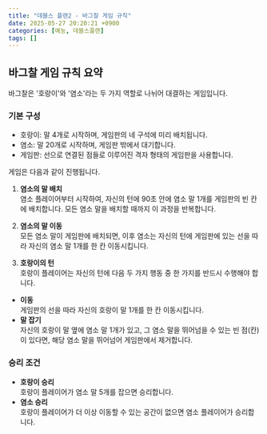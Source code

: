 ```yaml
---
title: "데블스 플랜2 - 바그찰 게임 규칙"
date: 2025-05-27 20:20:21 +0900
categories: [예능, 데블스플랜]
tags: []
---
```


## 바그찰 게임 규칙 요약
바그찰은 '호랑이'와 '염소'라는 두 가지 역할로 나뉘어 대결하는 게임입니다.

### 기본 구성

- 호랑이: 말 4개로 시작하며, 게임판의 네 구석에 미리 배치됩니다.
- 염소: 말 20개로 시작하며, 게임판 밖에서 대기합니다.
- 게임판: 선으로 연결된 점들로 이루어진 격자 형태의 게임판을 사용합니다.

게임은 다음과 같이 진행됩니다.

1. **염소의 말 배치**  
  염소 플레이어부터 시작하여, 자신의 턴에 90초 안에 염소 말 1개를 게임판의 빈 칸에 배치합니다. 모든 염소 말을 배치할 때까지 이 과정을 반복합니다.

2. **염소의 말 이동**  
  모든 염소 말이 게임판에 배치되면, 이후 염소는 자신의 턴에 게임판에 있는 선을 따라 자신의 염소 말 1개를 한 칸 이동시킵니다.

3. **호랑이의 턴**  
  호랑이 플레이어는 자신의 턴에 다음 두 가지 행동 중 한 가지를 반드시 수행해야 합니다.
  - **이동**  
    게임판의 선을 따라 자신의 호랑이 말 1개를 한 칸 이동시킵니다.
  - **말 잡기**  
    자신의 호랑이 말 옆에 염소 말 1개가 있고, 그 염소 말을 뛰어넘을 수 있는 빈 점(칸)이 있다면, 해당 염소 말을 뛰어넘어 게임판에서 제거합니다.

### 승리 조건

- **호랑이 승리**  
  호랑이 플레이어가 염소 말 5개를 잡으면 승리합니다.
- **염소 승리**  
  호랑이 플레이어가 더 이상 이동할 수 있는 공간이 없으면 염소 플레이어가 승리합니다.